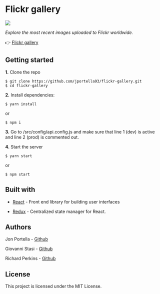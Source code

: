 # Flickr gallery

<a href="https://jportella93.github.io/flickr-gallery/"><img src="https://imgur.com/9nhQD0M.png"/></a>

*Explore the most recent images uploaded to Flickr worldwide.*

👉 [Flickr gallery](https://jportella93.github.io/flickr-gallery/)



## Getting started

**1.** Clone the repo

````
$ git clone https://github.com/jportella93/flickr-gallery.git
$ cd flickr-gallery
````

**2.** Install dependencies:

```
$ yarn install
```

or

    $ npm i

**3.** Go to /src/config/api.config.js and make sure that line 1 (dev) is active and line 2 (prod) is commented out.

**4.** Start the server

```
$ yarn start
```

or

    $ npm start



## Built with

* [React](https://github.com/facebook/react) - Front end library for building user interfaces

* [Redux](https://github.com/reduxjs/redux) - Centralized state manager for React.


## Authors

Jon Portella - [Github](https://github.com/jportella93) 

Giovanni Stasi - [Github](https://github.com/giovannistasi) 

Richard Perkins - [Github](https://github.com/rjperkins) 


## License

This project is licensed under the MIT License.
